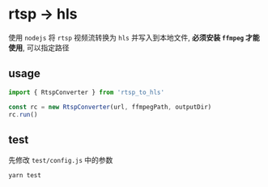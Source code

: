 # rtsp -> hls
使用 `nodejs` 将 `rtsp` 视频流转换为 `hls` 并写入到本地文件, **必须安装 `ffmpeg` 才能使用**, 可以指定路径

## usage
```javascript
import { RtspConverter } from 'rtsp_to_hls'

const rc = new RtspConverter(url, ffmpegPath, outputDir)
rc.run()
```

## test
先修改 `test/config.js` 中的参数

```bash
yarn test
```
